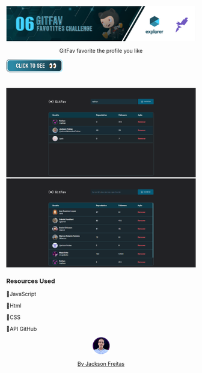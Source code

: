 <img src="./assets/template_capa_readme.png"/>

<p align="center">
    <span>GitFav</span>
    <span>favorite the profile you like</span>
</p>

<p style="align: center">
    <a href="https://jacksonmarcelinofreitas.github.io/Git_Fav/">
        <img width="150px" src="https://github.com/jacksonMarcelinoFreitas/Focus_Timer_Challenge/blob/master/assets/button_to_see.png" alt="Button to see the project">    
    </a>
</p>

#
<img width=1080 src="./assets/project1.gif"/>
<img width=1080 src="./assets/project2.gif"/>

### Resources Used
🔸JavaScript 

🔸Html

🔸CSS

🔸API GitHub

<div class="container" align="center">
    <a href="https://github.com/jacksonMarcelinoFreitas" style="display: inline_block">
        <img width="45px" src="https://github.com/jacksonMarcelinoFreitas/CRUD_PHP/raw/master/assets/Perfil%20Readme.png" alt="imagem de Jackson Freitas">
        <p>By Jackson Freitas</p>
    </a>
</div>



